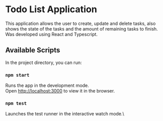 # Todo List Application

This application allows the user to create, update and delete tasks, also shows the state of the tasks and the amount of remaining tasks to finish. Was developed using React and Typescript.

## Available Scripts

In the project directory, you can run:

### `npm start`

Runs the app in the development mode.\
Open [http://localhost:3000](http://localhost:3000) to view it in the browser.

### `npm test`

Launches the test runner in the interactive watch mode.\
